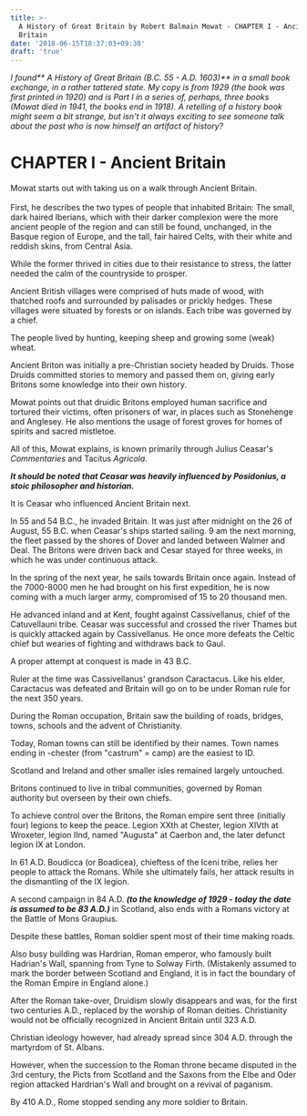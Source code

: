 ```yaml
---
title: >-
  A History of Great Britain by Robert Balmain Mowat - CHAPTER I - Ancient
  Britain
date: '2018-06-15T18:37:03+09:30'
draft: 'true'
---
```

_I found** A History of Great Britain (B.C. 55 - A.D. 1603)** in a small book exchange, in a rather tattered state. My copy is from 1929 (the book was first printed in 1920) and is Part I in a series of, perhaps, three books (Mowat died in 1941, the books end in 1918). A retelling of a history book might seem a bit strange, but isn't it always exciting to see someone talk about the past who is now himself an artifact of history?_

# CHAPTER I - Ancient Britain

Mowat starts out with taking us on a walk through Ancient Britain.\
\
First, he describes the two types of people that inhabited Britain: The small, dark haired Iberians, which with their darker complexion were the more ancient people of the region and can still be found, unchanged, in the Basque region of Europe, and the tall, fair haired Celts, with their white and reddish skins, from Central Asia.

While the former thrived in cities due to their resistance to stress, the latter needed the calm of the countryside to prosper.

Ancient British villages were comprised of huts made of wood, with thatched roofs and surrounded by palisades or prickly hedges. These villages were situated by forests or on islands. Each tribe was governed by a chief.

The people lived by hunting, keeping sheep and growing some (weak) wheat.

Ancient Briton was initially a pre-Christian society headed by Druids. Those Druids committed stories to memory and passed them on, giving early Britons some knowledge into their own history. 

Mowat points out that druidic Britons employed human sacrifice and tortured their victims, often prisoners of war, in places such as Stonehenge and Anglesey. He also mentions the usage of forest groves for homes of spirits and sacred mistletoe.

All of this, Mowat explains, is known primarily through Julius Ceasar's _Commentaries_ and Tacitus _Agricola_.

**_It should be noted that Ceasar was heavily influenced by Posidonius, a stoic philosopher and historian._**

It is Ceasar who influenced Ancient Britain next. 

In 55 and 54 B.C., he invaded Britain. It was just after midnight on the 26 of August, 55 B.C. when Ceasar's ships started sailing. 9 am the next morning, the fleet passed by the shores of Dover and landed between Walmer and Deal. The Britons were driven back and Cesar stayed for three weeks, in which he was under continuous attack. 

In the spring of the next year, he sails towards Britain once again. Instead of the 7000-8000 men he had brought on his first expedition, he is now coming with a much larger army, compromised of 15 to 20 thousand men.

He advanced inland and at Kent, fought against Cassivellanus, chief of the Catuvellauni tribe. Ceasar was successful and crossed the river Thames but is quickly attacked again by Cassivellanus. He once more defeats the Celtic chief but wearies of fighting and withdraws back to Gaul.

A proper attempt at conquest is made in 43 B.C.

Ruler at the time was Cassivellanus' grandson Caractacus. Like his elder, Caractacus was defeated and Britain will go on to be under Roman rule for the next 350 years.

During the Roman occupation, Britain saw the building of roads, bridges, towns, schools and the advent of Christianity.

Today, Roman towns can still be identified by their names. Town names ending in -chester (from "castrum" = camp) are the easiest to ID.

Scotland and Ireland and other smaller isles remained largely untouched.

Britons continued to live in tribal communities, governed by Roman authority but overseen by their own chiefs.

To achieve control over the Britons, the Roman empire sent three (initially four) legions to keep the peace. Legion XXth at Chester, legion XIVth at Wroxeter, legion IInd, named "Augusta" at Caerbon and, the later defunct legion IX at London.

In 61 A.D. Boudicca (or Boadicea), chieftess of the Iceni tribe, relies her people to attack the Romans. While she ultimately fails, her attack results in the dismantling of the IX legion.

A second campaign in 84 A.D. _**(to the knowledge of 1929 - today the date is assumed to be 83 A.D.)**_ in Scotland, also ends with a Romans victory at the Battle of Mons Graupius.

Despite these battles, Roman soldier spent most of their time making roads.

Also busy building was Hardrian, Roman emperor, who famously built Hadrian's Wall, spanning from Tyne to Solway Firth. (Mistakenly assumed to mark the border between Scotland and England, it is in fact the boundary of the Roman Empire in England alone.)

After the Roman take-over, Druidism slowly disappears and was, for the first two centuries A.D., replaced by the worship of Roman deities. Christianity would not be officially recognized in Ancient Britain until 323 A.D.

Christian ideology however, had already spread since 304 A.D. through the martyrdom of St. Albans.

However, when the succession to the Roman throne became disputed in the 3rd century, the Picts from Scotland and the Saxons from the Elbe and Oder region attacked Hardrian's Wall and brought on a revival of paganism.

By 410 A.D., Rome stopped sending any more soldier to Britain.
